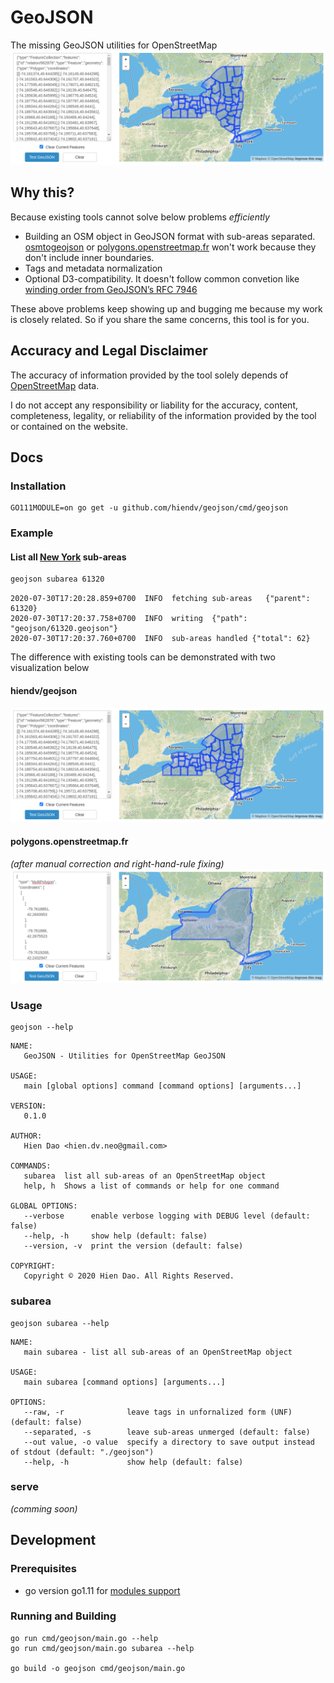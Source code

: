 # GeoJSON
The missing GeoJSON utilities for OpenStreetMap
![geojson](geojson.png)

## Why this?
Because existing tools cannot solve below problems *efficiently*
- Building an OSM object in GeoJSON format with sub-areas separated. [osmtogeojson](https://github.com/tyrasd/osmtogeojson) or [polygons.openstreetmap.fr](http://polygons.openstreetmap.fr/get_geojson.py?id=relation_id) won't work because they don't include inner boundaries.
- Tags and metadata normalization
- Optional D3-compatibility. It doesn't follow common convetion like [winding order from GeoJSON’s RFC 7946](https://github.com/d3/d3-geo#d3-geo)

These above problems keep showing up and bugging me because my work is closely related. So if you share the same concerns, this tool is for you.

## Accuracy and Legal Disclaimer
The accuracy of information provided by the tool solely depends of [OpenStreetMap](https://www.openstreetmap.org/) data.

I do not accept any responsibility or liability for the accuracy, content, completeness, legality, or reliability of the information provided by the tool or contained on the website.

## Docs
### Installation
```
GO111MODULE=on go get -u github.com/hiendv/geojson/cmd/geojson
```

### Example
#### List all [New York](https://www.openstreetmap.org/relation/61320) sub-areas
```bash
geojson subarea 61320
```
```
2020-07-30T17:20:28.859+0700  INFO  fetching sub-areas   {"parent": 61320}
2020-07-30T17:20:37.758+0700  INFO  writing  {"path": "geojson/61320.geojson"}
2020-07-30T17:20:37.760+0700  INFO  sub-areas handled {"total": 62}
```

The difference with existing tools can be demonstrated with two visualization below

#### hiendv/geojson
![geojson](geojson.png)

#### polygons.openstreetmap.fr
*(after manual correction and right-hand-rule fixing)*
![others](others.png)

### Usage
```
geojson --help
```

```
NAME:
   GeoJSON - Utilities for OpenStreetMap GeoJSON

USAGE:
   main [global options] command [command options] [arguments...]

VERSION:
   0.1.0

AUTHOR:
   Hien Dao <hien.dv.neo@gmail.com>

COMMANDS:
   subarea  list all sub-areas of an OpenStreetMap object
   help, h  Shows a list of commands or help for one command

GLOBAL OPTIONS:
   --verbose      enable verbose logging with DEBUG level (default: false)
   --help, -h     show help (default: false)
   --version, -v  print the version (default: false)

COPYRIGHT:
   Copyright © 2020 Hien Dao. All Rights Reserved.
```

### subarea
```
geojson subarea --help
```

```
NAME:
   main subarea - list all sub-areas of an OpenStreetMap object

USAGE:
   main subarea [command options] [arguments...]

OPTIONS:
   --raw, -r              leave tags in unfornalized form (UNF) (default: false)
   --separated, -s        leave sub-areas unmerged (default: false)
   --out value, -o value  specify a directory to save output instead of stdout (default: "./geojson")
   --help, -h             show help (default: false)
```

### serve
*(comming soon)*

## Development
### Prerequisites
- go version go1.11 for [modules support](https://blog.golang.org/using-go-modules)

### Running and Building
```
go run cmd/geojson/main.go --help
go run cmd/geojson/main.go subarea --help

go build -o geojson cmd/geojson/main.go
```